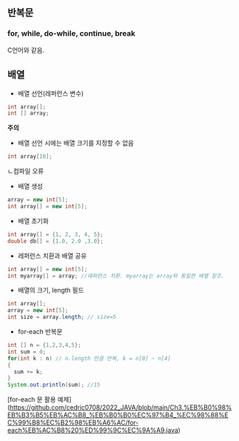 ## 반복문
### for, while, do-while, continue, break
C언어와 같음.
## 배열
- 배열 선언(레퍼런스 변수)
```java
int array[];
int [] array;
```
**주의**
- 배열 선언 시에는 배열 크기를 지정할 수 없음
```java
int array[10];
```
ㄴ컴파일 오류
- 배열 생성
```java
array = new int[5];
int array[] = new int[5];
```
- 배열 초기화
```java
int array[] = {1, 2, 3, 4, 5};
double db[] = {1.0, 2.0 ,3.0};
```
- 레퍼런스 치환과 배열 공유
```java
int array[] = new int[5];
int myarray[] = array; //레퍼런스 치환. myarray는 array와 동일한 배열 참조. 
```
- 배열의 크기, length 필드
```java
int array[];
array = new int[5];
int size = array.length; // size=5
```
- for-each 반복문
```java
int [] n = {1,2,3,4,5};
int sum = 0;
for(int k : n) // n.length 만큼 반복, k = n[0] ~ n[4]
{
  sum += k;
}
System.out.println(sum); //15
```
[for-each 문 활용 예제] (https://github.com/cedric0708/2022_JAVA/blob/main/Ch3.%EB%B0%98%EB%B3%B5%EB%AC%B8_%EB%B0%B0%EC%97%B4_%EC%98%88%EC%99%B8%EC%B2%98%EB%A6%AC/for-each%EB%AC%B8%20%ED%99%9C%EC%9A%A9.java)
